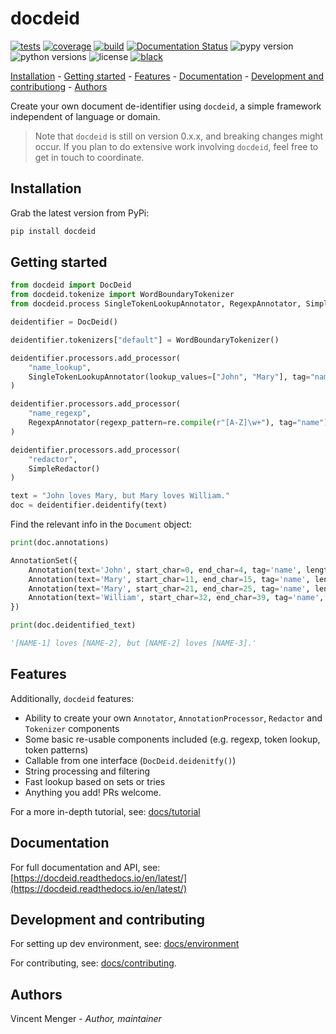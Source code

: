 # docdeid

[![tests](https://github.com/vmenger/docdeid/actions/workflows/test.yml/badge.svg?branch=main)](https://github.com/vmenger/docdeid/actions/workflows/test.yml)
[![coverage](https://coveralls.io/repos/github/vmenger/docdeid/badge.svg?branch=main)](https://coveralls.io/github/vmenger/docdeid?branch=main)
[![build](https://github.com/vmenger/docdeid/actions/workflows/build.yml/badge.svg?branch=main)](https://github.com/vmenger/docdeid/actions/workflows/build.yml)
[![Documentation Status](https://readthedocs.org/projects/docdeid/badge/?version=latest)](https://docdeid.readthedocs.io/en/latest/?badge=latest)
![pypy version](https://img.shields.io/pypi/v/docdeid)
![python versions](https://img.shields.io/pypi/pyversions/docdeid)
![license](https://img.shields.io/github/license/vmenger/docdeid)
[![black](https://img.shields.io/badge/code%20style-black-000000.svg)](https://github.com/psf/black)

[Installation](#installation) - [Getting started](#getting-started) - [Features](#features) - [Documentation](#documentation) - [Development and contributiong](#development-and-contributing) - [Authors](#authors)  

<!-- start include in docs -->

Create your own document de-identifier using `docdeid`, a simple framework independent of language or domain.

> Note that `docdeid` is still on version 0.x.x, and breaking changes might occur. If you plan to do extensive work involving `docdeid`, feel free to get in touch to coordinate. 

## Installation

Grab the latest version from PyPi:

```bash
pip install docdeid
```

## Getting started

```python
from docdeid import DocDeid
from docdeid.tokenize import WordBoundaryTokenizer
from docdeid.process SingleTokenLookupAnnotator, RegexpAnnotator, SimpleRedactor

deidentifier = DocDeid()

deidentifier.tokenizers["default"] = WordBoundaryTokenizer()

deidentifier.processors.add_processor(
    "name_lookup",
    SingleTokenLookupAnnotator(lookup_values=["John", "Mary"], tag="name"),
)

deidentifier.processors.add_processor(
    "name_regexp",
    RegexpAnnotator(regexp_pattern=re.compile(r"[A-Z]\w+"), tag="name"),
)

deidentifier.processors.add_processor(
    "redactor", 
    SimpleRedactor()
)

text = "John loves Mary, but Mary loves William."
doc = deidentifier.deidentify(text)
```

Find the relevant info in the `Document` object:

```python
print(doc.annotations)

AnnotationSet({
    Annotation(text='John', start_char=0, end_char=4, tag='name', length=4),
    Annotation(text='Mary', start_char=11, end_char=15, tag='name', length=4),
    Annotation(text='Mary', start_char=21, end_char=25, tag='name', length=4), 
    Annotation(text='William', start_char=32, end_char=39, tag='name', length=7)
})
```

```python
print(doc.deidentified_text)

'[NAME-1] loves [NAME-2], but [NAME-2] loves [NAME-3].'
```

## Features

Additionally, `docdeid` features: 

- Ability to create your own `Annotator`, `AnnotationProcessor`, `Redactor` and `Tokenizer` components
- Some basic re-usable components included (e.g. regexp, token lookup, token patterns)
- Callable from one interface (`DocDeid.deidenitfy()`)
- String processing and filtering
- Fast lookup based on sets or tries
- Anything you add! PRs welcome.

For a more in-depth tutorial, see: [docs/tutorial](https://docdeid.readthedocs.io/en/latest/tutorial.html)

<!-- end include in docs -->

## Documentation

For full documentation and API, see: [https://docdeid.readthedocs.io/en/latest/](https://docdeid.readthedocs.io/en/latest/)

## Development and contributing

For setting up dev environment, see: [docs/environment](https://docdeid.readthedocs.io/en/latest/environment.html)

For contributing, see: [docs/contributing](https://docdeid.readthedocs.io/en/latest/contributing.html).

## Authors
Vincent Menger - *Author, maintainer*
